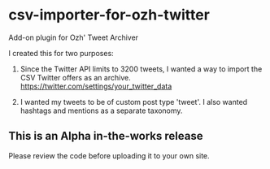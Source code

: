 # csv-importer-for-ozh-twitter
Add-on plugin for Ozh' Tweet Archiver

I created this for two purposes:

1. Since the Twitter API limits to 3200 tweets, I wanted a way to import the CSV Twitter offers as an archive. https://twitter.com/settings/your_twitter_data

2. I wanted my tweets to be of custom post type 'tweet'. I also wanted hashtags and mentions as a separate taxonomy.

## This is an Alpha in-the-works release
Please review the code before uploading it to your own site.
